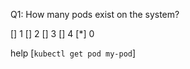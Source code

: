 
Q1: How many pods exist on the system?

[] 1
[] 2
[] 3
[] 4
[*] 0








help
[`kubectl get pod my-pod`]